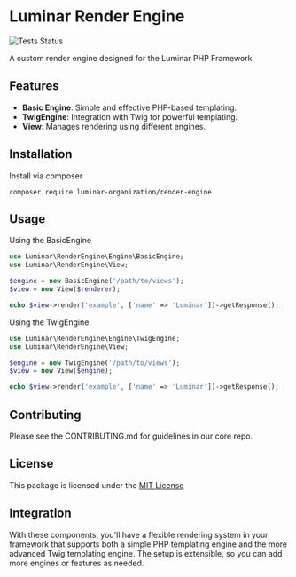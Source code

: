 # Luminar Render Engine
![Tests Status](https://img.shields.io/github/actions/workflow/status/luminar-organization/render-engine/tests.yml?label=Tests)

A custom render engine designed for the Luminar PHP Framework.

## Features
- **Basic Engine**: Simple and effective PHP-based templating.
- **TwigEngine**: Integration with Twig for powerful templating.
- **View**: Manages rendering using different engines.
## Installation

Install via composer
```shell
composer require luminar-organization/render-engine
```

## Usage
Using the BasicEngine

```php
use Luminar\RenderEngine\Engine\BasicEngine;
use Luminar\RenderEngine\View;

$engine = new BasicEngine('/path/to/views');
$view = new View($renderer);

echo $view->render('example', ['name' => 'Luminar'])->getResponse();
```
Using the TwigEngine
```php
use Luminar\RenderEngine\Engine\TwigEngine;
use Luminar\RenderEngine\View;

$engine = new TwigEngine('/path/to/views');
$view = new View($engine);

echo $view->render('example', ['name' => 'Luminar'])->getResponse();
```

## Contributing
Please see the CONTRIBUTING.md for guidelines in our core repo.

## License
This package is licensed under the [MIT License](LICENSE)

## Integration

With these components, you'll have a flexible rendering system in your framework that supports both a simple PHP templating engine and the more advanced Twig templating engine. The setup is extensible, so you can add more engines or features as needed.